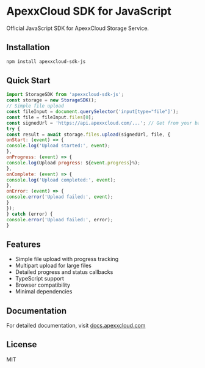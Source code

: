 # ApexxCloud SDK for JavaScript

Official JavaScript SDK for ApexxCloud Storage Service.

## Installation 

```bash
npm install apexxcloud-sdk-js
```


## Quick Start

```javascript
import StorageSDK from 'apexxcloud-sdk-js';
const storage = new StorageSDK();
// Simple file upload
const fileInput = document.querySelector('input[type="file"]');
const file = fileInput.files[0];
const signedUrl = 'https://api.apexxcloud.com/...'; // Get from your backend
try {
const result = await storage.files.upload(signedUrl, file, {
onStart: (event) => {
console.log('Upload started:', event);
},
onProgress: (event) => {
console.log(Upload progress: ${event.progress}%);
},
onComplete: (event) => {
console.log('Upload completed:', event);
},
onError: (event) => {
console.error('Upload failed:', event);
}
});
} catch (error) {
console.error('Upload failed:', error);
}

```


## Features

- Simple file upload with progress tracking
- Multipart upload for large files
- Detailed progress and status callbacks
- TypeScript support
- Browser compatibility
- Minimal dependencies

## Documentation

For detailed documentation, visit [docs.apexxcloud.com](https://docs.apexxcloud.com)

## License

MIT

